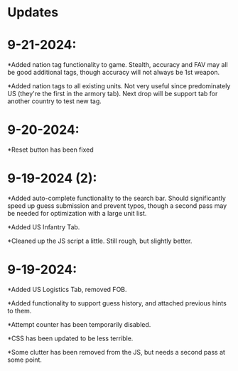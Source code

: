 # Updates
# 9-21-2024:

*Added nation tag functionality to game. Stealth, accuracy and FAV may all be good additional tags, though accuracy will not always be 1st weapon.

*Added nation tags to all existing units. Not very useful since predominately US (they're the first in the armory tab). Next drop will be support tab for another country to test new tag.
# 9-20-2024:

*Reset button has been fixed
# 9-19-2024 (2): 

*Added auto-complete functionality to the search bar. Should significantly speed up guess submission and prevent typos, though a second pass may be needed for optimization with a large unit list.

*Added US Infantry Tab.

*Cleaned up the JS script a little. Still rough, but slightly better.
# 9-19-2024: 

*Added US Logistics Tab, removed FOB. 

*Added functionality to support guess history, and attached previous hints to them. 

*Attempt counter has been temporarily disabled.

*CSS has been updated to be less terrible.

*Some clutter has been removed from the JS, but needs a second pass at some point.
